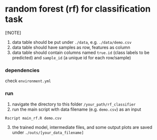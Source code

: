 # random forest (rf) for classification task

[!NOTE]
1. data table should be put under `./data`, e.g. `./data/demo.csv`
2. data table should have samples as row, features as column
3. data table should contain columns named `true.id` (class labels to be predicted) 
   and `sample_id` (a unique id for each row/sample)

### dependencies

check `environment.yml`

### run

1. navigate the directory to this folder `/your_path/rf_classifier`
2. run the main script with data filename (e.g. `demo.csv`) as an input
```
Rscript main_rf.R demo.csv
```
3. the trained model, intermediate files, and some output plots are saved under 
   `./outs/[your_data_filename]`
